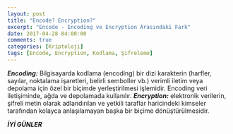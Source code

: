 ```yaml
---
layout: post
title: "Encode? Encryption?"
excerpt: "Encode - Encoding ve Encryption Arasındaki Fark"
date: 2017-04-28 04:00:00
comments: true
categories: [Kriptoloji]
tags: [Encode, Encryption, Kodlama, Şifreleme]
---
```


***Encoding:*** Bilgisayarda kodlama (encoding) bir dizi karakterin (harfler, sayılar, noktalama işaretleri, belirli semboller vb.) verimli iletim veya depolama için özel bir biçimde yerleştirilmesi işlemidir. Encoding veri iletişiminde, ağda ve depolamada kullanılır.
***Encryption:*** elektronik verilerin, şifreli metin olarak adlandırılan ve yetkili taraflar haricindeki kimseler tarafından kolayca anlaşılamayan başka bir biçime dönüştürülmesidir.

***İYİ GÜNLER***
